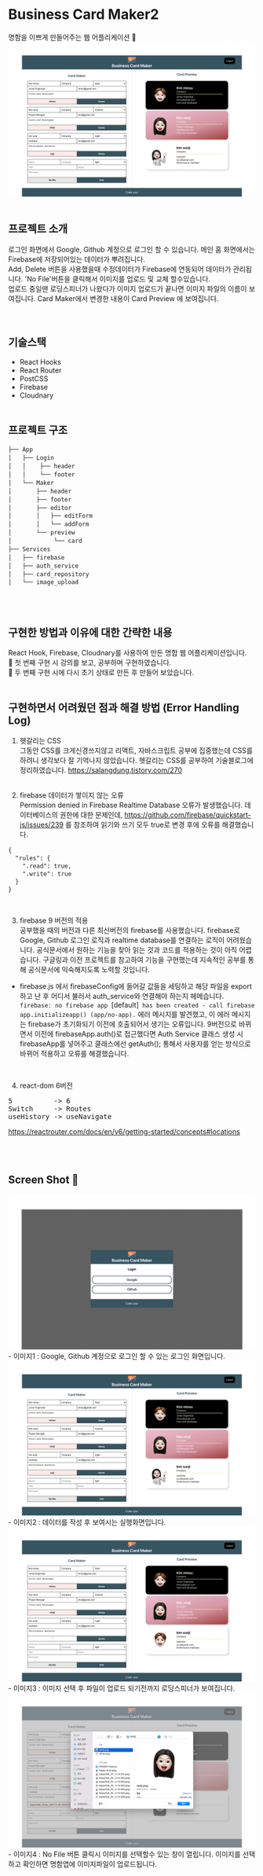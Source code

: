 # Business Card Maker2
명함을 이쁘게 만들어주는 웹 어플리케이션 📇
<img src="public/images/capture/cardMaker-main.png" title="실행화면"> 
<br><br>

## 프로젝트 소개  
로그인 화면에서 Google, Github 계정으로 로그인 할 수 있습니다. 메인 홈 화면에서는 Firebase에 저장되어있는 데이터가 뿌려집니다.  
Add, Delete 버튼을 사용했을때 수정데이터가 Firebase에 연동되어 데이터가 관리됩니다. 'No File'버튼을 클릭해서 이미지를 업로드 및 교체 할수있습니다.  
업로드 중일땐 로딩스피너가 나왔다가 이미지 업로드가 끝나면 이미지 파일의 이름이 보여집니다. Card Maker에서 변경한 내용이 Card Preview 에 보여집니다.  
<br><br>

## 기술스택 
- React Hooks
- React Router
- PostCSS
- Firebase
- Cloudnary
<br><br>

## 프로젝트 구조
```bash
├── App
│   ├── Login
│   │    ├── header
│   │    └── footer
│   └── Maker
│       ├── header
│       ├── footer
│       ├── editor
│       │   ├── editForm
│       │   └── addForm   
│       └── preview
│            └── card
├── Services
│   ├── firebase
│   ├── auth_service
│   ├── card_repository
│   └── image_upload

``` 
<br><br>

## 구현한 방법과 이유에 대한 간략한 내용
React Hook, Firebase, Cloudnary를 사용하여 만든 명합 웹 어플리케이션입니다. 
<br/>
📖 첫 번째 구현 시 강의를 보고, 공부하며 구현하였습니다.<br/>
📖 두 번째 구현 시에 다시 초기 상태로 만든 후 만들어 보았습니다.
<br><br>


## 구현하면서 어려웠던 점과 해결 방법 (Error Handling Log)

1. 헷갈리는 CSS  
그동안 CSS를 크게신경쓰지않고 리액트, 자바스크립트 공부에 집중했는데 CSS를 하려니 생각보다 잘 기억나지 않았습니다. 헷갈리는 CSS를 공부하여 기술블로그에 정리하였습니다. https://salangdung.tistory.com/270
<br/><br/>

2. firebase 데이터가 쌓이지 않는 오류  
Permission denied in Firebase Realtime Database 오류가 발생했습니다. 데이터베이스의 권한에 대한 문제인데, https://github.com/firebase/quickstart-js/issues/239 를 참조하여 읽기와 쓰기 모두 true로 변경 후에 오류를 해결했습니다. 

```
{
  "rules": {
    ".read": true,
    ".write": true
  }
}
```
<br/>

3. firebase 9 버전의 적용  
공부했을 때의 버전과 다른 최신버전의 firebase를 사용했습니다.
firebase로 Google, Github 로그인 로직과 realtime database를 연결하는 로직이 어려웠습니다. 공식문서에서 원하는 기능을 찾아 읽는 것과 코드를 적용하는 것이 아직 어렵습니다. 구글링과 이전 프로젝트를 참고하여 기능을 구현했는데 지속적인 공부를 통해 공식문서에 익숙해지도록 노력할 것입니다.

  - firebase.js 에서 firebaseConfig에 들어갈 값들을 세팅하고 해당 파일을 export하고 난 후 어디서 불러서 auth_service와 연결해야 하는지 헤메습니다.
`firebase: no firebase app `[default]` has been created - call firebase app.initializeapp() (app/no-app).`
에러 메시지를 발견했고, 이 에러 메시지는 firebase가 초기화되기 이전에 호출되어서 생기는 오류입니다. 9버전으로 바뀌면서 이전에 firebaseApp.auth()로 접근했다면
Auth Service 클래스 생성 시 firebaseApp를 넣어주고 클래스에선 getAuth(); 통해서
사용자를 얻는 방식으로 바뀌어 적용하고 오류를 해결했습니다.
<br/>

4. react-dom 6버전  
<pre>
5          -> 6   
Switch     -> Routes  
useHistory -> useNavigate
</pre>
https://reactrouter.com/docs/en/v6/getting-started/concepts#locations




<br><br>


## Screen Shot 📸
<img src="public/images/capture/cardMaker-login.png" title="로그인 화면" >
- 이미지1 : Google, Github 계정으로 로그인 할 수 있는 로그인 화면입니다. 
<img src="public/images/capture/cardMaker-main.png" title="실행화면"> 
- 이미지2 : 데이터를 작성 후 보여시는 실행화면입니다. 
<img src="public/images/capture/cardMaker-loading.png" title="로딩스피너 화면"> 
- 이미지3 : 이미지 선택 후 파일이 업로드 되기전까지 로딩스피너가 보여집니다.   
<img src="public/images/capture/cardMaker-image.png" title="이미지 파일 선택 화면">
- 이미지4 : No File 버튼 클릭시 이미지를 선택할수 있는 창이 열립니다. 이미지를 선택하고 확인하면 명함앱에 이미지파일이 업로드됩니다. 

